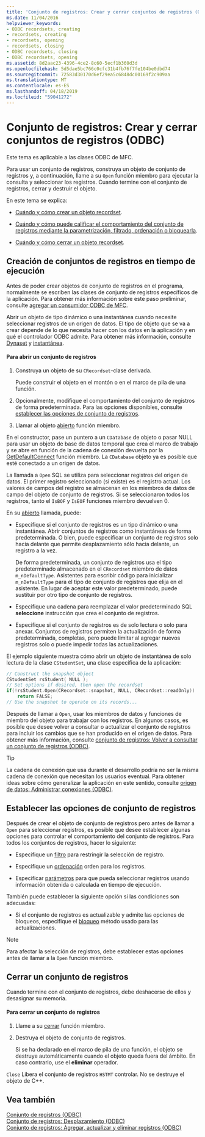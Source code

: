 ```yaml
---
title: 'Conjunto de registros: Crear y cerrar conjuntos de registros (ODBC)'
ms.date: 11/04/2016
helpviewer_keywords:
- ODBC recordsets, creating
- recordsets, creating
- recordsets, opening
- recordsets, closing
- ODBC recordsets, closing
- ODBC recordsets, opening
ms.assetid: 8d2aac23-4396-4ce2-8c60-5ecf1b360d3d
ms.openlocfilehash: 5d5dae5bc766c0cfc31b4fb76f7fe104be0dbd74
ms.sourcegitcommit: 72583d30170d6ef29ea5c6848dc00169f2c909aa
ms.translationtype: MT
ms.contentlocale: es-ES
ms.lasthandoff: 04/18/2019
ms.locfileid: "59041272"
---
```

# <a name="recordset-creating-and-closing-recordsets-odbc"></a>Conjunto de registros: Crear y cerrar conjuntos de registros (ODBC)

Este tema es aplicable a las clases ODBC de MFC.

Para usar un conjunto de registros, construya un objeto de conjunto de registros y, a continuación, llame a su `Open` función miembro para ejecutar la consulta y seleccionar los registros. Cuando termine con el conjunto de registros, cerrar y destruir el objeto.

En este tema se explica:

- [Cuándo y cómo crear un objeto recordset](#_core_creating_recordsets_at_run_time).

- [Cuándo y cómo puede calificar el comportamiento del conjunto de registros mediante la parametrización, filtrado, ordenación o bloquearla](#_core_setting_recordset_options).

- [Cuándo y cómo cerrar un objeto recordset](#_core_closing_a_recordset).

##  <a name="_core_creating_recordsets_at_run_time"></a> Creación de conjuntos de registros en tiempo de ejecución

Antes de poder crear objetos de conjunto de registros en el programa, normalmente se escriben las clases de conjunto de registros específicos de la aplicación. Para obtener más información sobre este paso preliminar, consulte [agregar un consumidor ODBC de MFC](../../mfc/reference/adding-an-mfc-odbc-consumer.md).

Abrir un objeto de tipo dinámico o una instantánea cuando necesite seleccionar registros de un origen de datos. El tipo de objeto que se va a crear depende de lo que necesita hacer con los datos en la aplicación y en qué el controlador ODBC admite. Para obtener más información, consulte [Dynaset](../../data/odbc/dynaset.md) y [instantánea](../../data/odbc/snapshot.md).

#### <a name="to-open-a-recordset"></a>Para abrir un conjunto de registros

1. Construya un objeto de su `CRecordset`-clase derivada.

   Puede construir el objeto en el montón o en el marco de pila de una función.

1. Opcionalmente, modifique el comportamiento del conjunto de registros de forma predeterminada. Para las opciones disponibles, consulte [establecer las opciones de conjunto de registros](#_core_setting_recordset_options).

1. Llamar al objeto [abierto](../../mfc/reference/crecordset-class.md#open) función miembro.

En el constructor, pase un puntero a un `CDatabase` de objeto o pasar NULL para usar un objeto de base de datos temporal que crea el marco de trabajo y se abre en función de la cadena de conexión devuelta por la [GetDefaultConnect](../../mfc/reference/crecordset-class.md#getdefaultconnect) función miembro. La `CDatabase` objeto ya es posible que esté conectado a un origen de datos.

La llamada a `Open` SQL se utiliza para seleccionar registros del origen de datos. El primer registro seleccionado (si existe) es el registro actual. Los valores de campos del registro se almacenan en los miembros de datos de campo del objeto de conjunto de registros. Si se seleccionaron todos los registros, tanto el `IsBOF` y `IsEOF` funciones miembro devuelven 0.

En su [abierto](../../mfc/reference/crecordset-class.md#open) llamada, puede:

- Especifique si el conjunto de registros es un tipo dinámico o una instantánea. Abrir conjuntos de registros como instantáneas de forma predeterminada. O bien, puede especificar un conjunto de registros solo hacia delante que permite desplazamiento sólo hacia delante, un registro a la vez.

   De forma predeterminada, un conjunto de registros usa el tipo predeterminado almacenado en el `CRecordset` miembro de datos `m_nDefaultType`. Asistentes para escribir código para inicializar `m_nDefaultType` para el tipo de conjunto de registros que elija en el asistente. En lugar de aceptar este valor predeterminado, puede sustituir por otro tipo de conjunto de registros.

- Especifique una cadena para reemplazar el valor predeterminado SQL **seleccione** instrucción que crea el conjunto de registros.

- Especifique si el conjunto de registros es de solo lectura o solo para anexar. Conjuntos de registros permiten la actualización de forma predeterminada, completas, pero puede limitar al agregar nuevos registros solo o puede impedir todas las actualizaciones.

El ejemplo siguiente muestra cómo abrir un objeto de instantánea de solo lectura de la clase `CStudentSet`, una clase específica de la aplicación:

```cpp
// Construct the snapshot object
CStudentSet rsStudent( NULL );
// Set options if desired, then open the recordset
if(!rsStudent.Open(CRecordset::snapshot, NULL, CRecordset::readOnly))
    return FALSE;
// Use the snapshot to operate on its records...
```

Después de llamar a `Open`, usar los miembros de datos y funciones de miembro del objeto para trabajar con los registros. En algunos casos, es posible que desee volver a consultar o actualizar el conjunto de registros para incluir los cambios que se han producido en el origen de datos. Para obtener más información, consulte [conjunto de registros: Volver a consultar un conjunto de registros (ODBC)](../../data/odbc/recordset-requerying-a-recordset-odbc.md).

> [!TIP]
>  La cadena de conexión que usa durante el desarrollo podría no ser la misma cadena de conexión que necesitan los usuarios eventual. Para obtener ideas sobre cómo generalizar la aplicación en este sentido, consulte [origen de datos: Administrar conexiones (ODBC)](../../data/odbc/data-source-managing-connections-odbc.md).

##  <a name="_core_setting_recordset_options"></a> Establecer las opciones de conjunto de registros

Después de crear el objeto de conjunto de registros pero antes de llamar a `Open` para seleccionar registros, es posible que desee establecer algunas opciones para controlar el comportamiento del conjunto de registros. Para todos los conjuntos de registros, hacer lo siguiente:

- Especifique un [filtro](../../data/odbc/recordset-filtering-records-odbc.md) para restringir la selección de registro.

- Especifique un [ordenación](../../data/odbc/recordset-sorting-records-odbc.md) orden para los registros.

- Especificar [parámetros](../../data/odbc/recordset-parameterizing-a-recordset-odbc.md) para que pueda seleccionar registros usando información obtenida o calculada en tiempo de ejecución.

También puede establecer la siguiente opción si las condiciones son adecuadas:

- Si el conjunto de registros es actualizable y admite las opciones de bloqueos, especifique el [bloqueo](../../data/odbc/recordset-locking-records-odbc.md) método usado para las actualizaciones.

> [!NOTE]
>  Para afectar la selección de registros, debe establecer estas opciones antes de llamar a la `Open` función miembro.

##  <a name="_core_closing_a_recordset"></a> Cerrar un conjunto de registros

Cuando termine con el conjunto de registros, debe deshacerse de ellos y desasignar su memoria.

#### <a name="to-close-a-recordset"></a>Para cerrar un conjunto de registros

1. Llame a su [cerrar](../../mfc/reference/crecordset-class.md#close) función miembro.

1. Destruya el objeto de conjunto de registros.

   Si se ha declarado en el marco de pila de una función, el objeto se destruye automáticamente cuando el objeto queda fuera del ámbito. En caso contrario, use el **eliminar** operador.

`Close` Libera el conjunto de registros `HSTMT` controlar. No se destruye el objeto de C++.

## <a name="see-also"></a>Vea también

[Conjunto de registros (ODBC)](../../data/odbc/recordset-odbc.md)<br/>
[Conjunto de registros: Desplazamiento (ODBC)](../../data/odbc/recordset-scrolling-odbc.md)<br/>
[Conjunto de registros: Agregar, actualizar y eliminar registros (ODBC)](../../data/odbc/recordset-adding-updating-and-deleting-records-odbc.md)